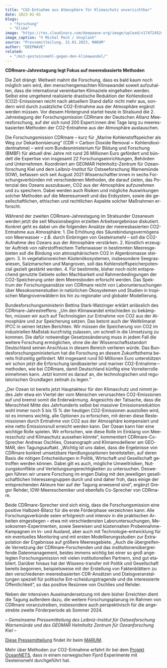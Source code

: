 ```yaml
---
title: "CO2-Entnahme aus At­mo­sphä­re für Kli­ma­schutz un­ver­zicht­bar"
date: 2023-02-01
blogs: 
  - "forschung"
  - "klima"
image: "https://res.cloudinary.com/deepwave-org/image/upload/v1747245240/deepwave.org/michal-pech-GrijtNGd_g0-unsplash-scaled.jpg"
image_caption: "© Michal Pech / Unsplash"
source: "Pressemitteilung, 31.01.2023, MARUM"
author: "DEEPWAVE"
related: 
  - "/mit-gesteinsmehl-gegen-den-klimawandel/"
---
```


**CDRma­re-Jah­res­ta­gung legt Fo­kus auf mee­res­ba­sier­te Me­tho­den**

Die Zeit drängt: Welt­weit mahnt die For­schung, dass es bald kaum noch mög­lich sein wird, den men­schen­ge­mach­ten Kli­ma­wan­del so­weit auf­zu­hal­ten, dass die in­ter­na­tio­nal ver­ein­bar­ten Kli­ma­zie­le ein­ge­hal­ten wer­den. Selbst eine um­ge­hend rea­li­sier­te dras­ti­sche Re­duk­ti­on der Koh­len­di­oxid (CO2)-Emis­sio­nen reicht nach ak­tu­el­lem Stand da­für nicht mehr aus, son­dern wird durch zu­sätz­li­che CO2-Entnahme aus der At­mo­sphä­re er­gänzt wer­den müs­sen. Vor die­sem Hin­ter­grund star­tet heu­te in Stral­sund die 2. Jah­res­ta­gung der For­schungs­mis­si­on CDRma­re der Deut­schen Al­li­anz Mee­res­for­schung, auf der sich rund 200 Ex­pert:in­nen drei Tage lang zu mee­res­ba­sier­ten Me­tho­den der CO2-Entnahme aus der At­mo­sphä­re aus­tau­schen.

Die For­schungs­mis­si­on CDRma­re – kurz für „Ma­ri­ne Koh­len­stoffspei­cher als Weg zur Dekar­bo­ni­sie­rung“ (CDR = Car­bon Di­oxi­de Re­mo­val = Koh­len­di­oxi­d­ent­nah­me) – wird vom Bun­des­mi­nis­te­ri­um für Bil­dung und For­schung (BMBF) für ak­tu­ell drei Jah­re mit rund 26 Mil­lio­nen Euro ge­för­dert und bün­delt die Ex­per­ti­se von ins­ge­samt 22 For­schungs­ein­rich­tun­gen, Be­hör­den und Un­ter­neh­men. Ko­or­di­niert am GEO­MAR Helm­holtz-Zen­trum für Oze­an­for­schung Kiel und dem Leib­niz-In­sti­tut für Ost­see­for­schung War­ne­mün­de (IOW), be­fas­sen sich seit Au­gust 2021 Wis­sen­schaft­ler:in­nen in sechs For­schungs­ver­bün­den mit ver­schie­de­nen Me­tho­den, die dar­auf zie­len, das Po­ten­zi­al des Oze­ans aus­zu­bau­en, CO2 aus der At­mo­sphä­re auf­zu­neh­men und zu spei­chern. Da­bei wer­den auch Ri­si­ken und mög­li­che Aus­wir­kun­gen sol­cher Me­tho­den auf die Mee­res­um­welt und das Erd­sys­tem, so­wie die ge­sell­schaft­li­chen, ethi­schen und recht­li­chen As­pek­te sol­cher Maß­nah­men er­forscht.

Wäh­rend der zwei­ten CDRma­re-Jah­res­ta­gung im Stral­sun­der Ozea­ne­um wer­den jetzt die seit Mis­si­ons­be­ginn er­ziel­ten Ar­beits­er­geb­nis­se dis­ku­tiert. Kon­kret geht es da­bei um die fol­gen­den An­sät­ze der mee­res­ba­sier­ten CO2-Entnahme aus At­mo­sphä­re: 1. Die Er­hö­hung des Säu­re­bin­dungs­ver­mö­gens von Meer­was­ser – z.B. durch Ein­brin­gen von Ge­steins­mehl – soll die CO2-Auf­nah­me des Oze­ans aus der At­mo­sphä­re ver­stär­ken. 2. Künst­lich er­zeug­ter Auf­trieb von nähr­stoff­rei­chem Tie­fen­was­ser in be­stimm­ten Mee­res­ge­bie­ten soll die Bin­dung von at­mo­sphä­ri­schem CO2 in Al­gen­bio­mas­se stei­gern. 3. In ve­ge­ta­ti­ons­rei­chen Küs­te­nöko­sys­te­men, ins­be­son­de­re See­gras­wie­sen, Salz­mar­schen und Man­gro­ven, soll das Koh­len­stoffspei­cher­po­ten­zi­al ge­zielt ge­stärkt wer­den. 4. Für be­stimm­te, bis­her noch nicht ent­spre­chend ge­nutz­te Ge­bie­te sol­len Mach­bar­keit und Rah­men­be­din­gun­gen der CO2-Spei­che­rung un­ter dem Mee­res­bo­den er­forscht wer­den. Das Spek­trum der For­schungs­an­sät­ze von CDRma­re reicht von La­bor­un­ter­su­chun­gen über Me­so­kos­men­stu­di­en in na­tür­li­chen Öko­sys­te­men und Stu­di­en in tro­pi­schen Man­gro­ven­wäl­dern bis hin zu re­gio­na­ler und glo­ba­ler Mo­del­lie­rung.

Bun­des­for­schungs­mi­nis­te­rin Bet­ti­na Stark-Watz­in­ger er­klärt an­läss­lich des CDRma­re-Jah­res­tref­fens: „Um den Kli­ma­wan­del ent­schie­den zu be­kämp­fen, müs­sen wir auch auf Tech­no­lo­gi­en zur Ent­nah­me von CO2 aus der At­mo­sphä­re und zur Spei­che­rung set­zen. Das be­tont auch der Welt­kli­ma­rat IPCC in sei­nen letz­ten Be­rich­ten. Wir müs­sen die Spei­che­rung von CO2 im in­dus­tri­el­len Maß­stab kurz­fris­tig zu­las­sen, um schnell in die Um­set­zung zu kom­men. Die da­für not­wen­di­ge Ge­set­zes­än­de­rung muss in je­dem Fall die wei­te­re For­schung er­mög­li­chen, ohne die der Wis­sen­schafts­stand­ort Deutsch­land sei­nen An­schluss in die­sem Be­reich ver­lie­ren wür­de. Das Bun­des­for­schungs­mi­nis­te­ri­um hat die For­schung an die­sem Zu­kunfts­the­ma be­reits früh­zei­tig ge­för­dert. Mit ins­ge­samt rund 50 Mil­lio­nen Euro un­ter­stüt­zen wir schon jetzt die Er­for­schung land­ba­sier­ter und ma­ri­ner CO2-Entnahme-­me­tho­den, wie bei CDRma­re, da­mit Deutsch­land künf­tig eine Vor­rei­ter­rol­le ein­neh­men kann. Jetzt kommt es dar­auf an, die tech­no­lo­gi­schen und re­gu­la­to­ri­schen Grund­la­gen zeit­nah zu le­gen.“

„Der Oze­an ist be­reits jetzt Haupt­ak­teur für den Kli­ma­schutz und nimmt je­des Jahr etwa ein Vier­tel der vom Men­schen ver­ur­sach­ten CO2-Emis­sio­nen auf und bremst so­mit die Erd­er­wär­mung. An­ge­sichts der Tat­sa­che, dass die Mensch­heit Mit­te des Jahr­hun­derts selbst bei mas­si­ver Emis­si­ons­re­duk­ti­on wohl im­mer noch 5 bis 15 % der heu­ti­gen CO2-Emis­sio­nen aus­sto­ßen wird, ist es im­mens wich­tig, alle Op­tio­nen zu er­for­schen, mit de­nen die­se Res­te­mis­sio­nen durch Ent­nah­me von CO2 aus der At­mo­sphä­re kom­pen­siert und eine net­to Emis­si­ons­null er­reicht wer­den kann. Der Oze­an kann hier eine wich­ti­ge Rol­le spie­len. Wir er­for­schen, wie die­se Rol­le im Ein­klang von Mee­res­schutz und Kli­ma­schutz aus­se­hen könn­te“, kom­men­tiert CDRma­re-Co-Spre­cher An­dre­as Oschlies, Ozea­no­graph und Kli­ma­mo­del­lie­rer am GEO­MAR, den Ta­gungs­auf­takt. „Wich­tig ist uns da­bei, dass die Er­geb­nis­se von CDRma­re kon­kret um­setz­ba­re Hand­lungs­op­tio­nen be­reit­stel­len, auf de­ren Ba­sis die nö­ti­gen Ent­schei­dun­gen in Po­li­tik, Wirt­schaft und Ge­sell­schaft ge­trof­fen wer­den kön­nen. Da­bei gilt es auch, mög­li­che Um­welt­ri­si­ken, Nut­zungs­kon­flik­te und Ver­tei­lungs­un­ge­rech­tig­kei­ten zu un­ter­su­chen. Des­we­gen füh­ren wir un­se­re For­schung im en­gen Dia­log mit den je­wei­li­gen ge­sell­schaft­li­chen In­ter­es­sen­grup­pen durch und sind da­her froh, dass ei­ni­ge der ent­spre­chen­den Ak­teu­re hier auf der Ta­gung an­we­send sind“, er­gänzt Gre­gor Reh­der, IOW-Mee­resche­mi­ker und eben­falls Co-Spre­cher von CDRma­re.

Bei­de CDRma­re-Spre­cher sind sich ei­nig, dass die For­schungs­mis­si­on eine po­si­ti­ve Halb­zeit-Bi­lanz für die ers­te För­der­pha­se ver­zeich­nen kann: Alle For­schungs­ver­bün­de sei­en er­folg­reich und in­ten­siv in die prak­ti­schen Ar­bei­ten ein­ge­stie­gen – etwa mit ver­schie­dens­ten La­bor­un­ter­su­chun­gen, Me­so­kos­men-Ex­pe­ri­men­ten, so­wie See­rei­sen und küs­ten­na­hen Pro­ben­nah­me-Kam­pa­gnen im In- und Aus­land, aber auch mit Tech­no­lo­gie-ent­wick­lung für ein even­tu­el­les Mo­ni­to­ring und mit ers­ten Mo­del­lie­rungs­stu­di­en zur Ex­tra­po­la­ti­on der Er­geb­nis­se auf grö­ße­re Mee­res­ge­bie­te. „Auch die über­grei­fen­de Ver­net­zung der CDRma­re-For­schen­den und das in­sti­tu­tio­nen­über­grei­fen­de Da­ten­ma­nage­ment, bei­des im­mens wich­tig bei ei­ner so groß an­ge­leg­ten For­schungs­mis­si­on mit vie­len in­sti­tu­tio­nel­len Part­nern, sind gut eta­bliert. Dar­über hin­aus hat der Wis­sens-trans­fer mit Po­li­tik und Ge­sell­schaft be­reits be­gon­nen, bei­spiels­wei­se mit der Er­stel­lung von Fak­ten­blät­tern zu den ver­schie­de­nen mee­res­ba­sier­ten CDR-An­sät­zen und Dia­log­ver­an­stal­tun­gen spe­zi­ell für po­li­ti­sche Ent-schei­dungs­tra­gen­de und die in­ter­es­sier­te Öffent­lich­keit“, so das po­si­ti­ve Re­sü­mee von Oschlies und Reh­der.

Ne­ben der in­ten­si­ven Aus­ein­an­der­set­zung mit dem bis­her Er­reich­ten dient die Ta­gung au­ßer­dem dazu, die wei­te­re For­schungs­pla­nung im Rah­men von CDRma­re vor­an­zu­trei­ben, ins­be­son­de­re auch per­spek­ti­visch für die an­ge­streb­te zwei­te För­der­pe­ri­ode ab Som­mer 2024.

_– Gemeinsame Pressemitteilung des Leibniz-Institut für Ostseeforschung Warnemünde und des GEOMAR Helmholtz Zentrum für Ozeanforschung Kiel –_

[Diese Pressemitteilung](https://www.marum.de/Entdecken/CDRmare-Jahrestagung.html) findet ihr beim [MARUM](https://www.marum.de/index.html).

Mehr über Methoden zur CO2-Entnahme erfahrt ihr bei dem [Projekt OceanNETS](https://www.deepwave.org/mit-gesteinsmehl-gegen-den-klimawandel/), dass in einem norwegischen Fjord Experimente mit Gesteinsmehl durchgeführt hat.
